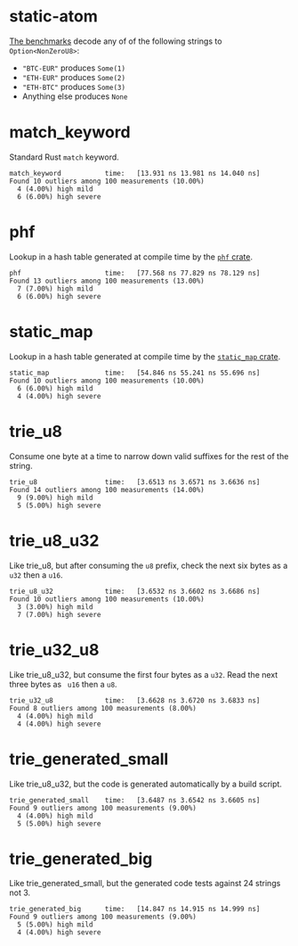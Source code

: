 # static-atom
[The benchmarks](src/lib.rs) decode any of of the following strings to `Option<NonZeroU8>`:
- `"BTC-EUR"` produces `Some(1)`
- `"ETH-EUR"` produces `Some(2)`
- `"ETH-BTC"` produces `Some(3)`
- Anything else produces `None`

# match_keyword
Standard Rust `match` keyword.

```
match_keyword           time:   [13.931 ns 13.981 ns 14.040 ns]
Found 10 outliers among 100 measurements (10.00%)
  4 (4.00%) high mild
  6 (6.00%) high severe
```

# phf
Lookup in a hash table generated at compile time by the [`phf` crate](https://github.com/sfackler/rust-phf).

```
phf                     time:   [77.568 ns 77.829 ns 78.129 ns]
Found 13 outliers among 100 measurements (13.00%)
  7 (7.00%) high mild
  6 (6.00%) high severe
```

# static_map
Lookup in a hash table generated at compile time by the [`static_map` crate](https://github.com/cbreeden/static-map).

```
static_map              time:   [54.846 ns 55.241 ns 55.696 ns]
Found 10 outliers among 100 measurements (10.00%)
  6 (6.00%) high mild
  4 (4.00%) high severe
```

# trie_u8
Consume one byte at a time to narrow down valid suffixes for the rest of the string.

```
trie_u8                 time:   [3.6513 ns 3.6571 ns 3.6636 ns]
Found 14 outliers among 100 measurements (14.00%)
  9 (9.00%) high mild
  5 (5.00%) high severe
```

# trie_u8_u32
Like trie_u8, but after consuming the `u8` prefix, check the next six bytes as a `u32` then a `u16`.

```
trie_u8_u32             time:   [3.6532 ns 3.6602 ns 3.6686 ns]
Found 10 outliers among 100 measurements (10.00%)
  3 (3.00%) high mild
  7 (7.00%) high severe
```

# trie_u32_u8
Like trie_u8_u32, but consume the first four bytes as a `u32`. Read the next three bytes as ` u16` then a `u8`.

```
trie_u32_u8             time:   [3.6628 ns 3.6720 ns 3.6833 ns]
Found 8 outliers among 100 measurements (8.00%)
  4 (4.00%) high mild
  4 (4.00%) high severe
```

# trie_generated_small
Like trie_u8_u32, but the code is generated automatically by a build script.

```
trie_generated_small    time:   [3.6487 ns 3.6542 ns 3.6605 ns]
Found 9 outliers among 100 measurements (9.00%)
  4 (4.00%) high mild
  5 (5.00%) high severe
```

# trie_generated_big
Like trie_generated_small, but the generated code tests against 24 strings not 3.

```
trie_generated_big      time:   [14.847 ns 14.915 ns 14.999 ns]
Found 9 outliers among 100 measurements (9.00%)
  5 (5.00%) high mild
  4 (4.00%) high severe
```